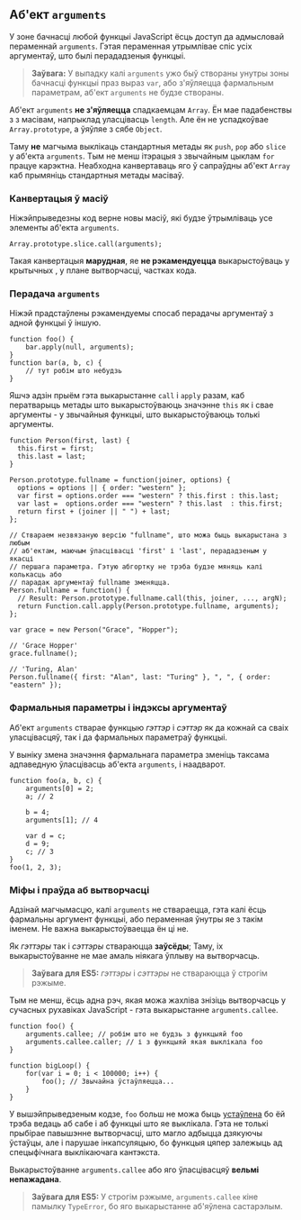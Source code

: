 ## Аб'ект `arguments`

У зоне бачнасці любой функцыі JavaScript ёсць доступ да адмысловай пераменнай
`arguments`. Гэтая пераменная утрымлівае спіс усіх аргументаў, што былі
перададзеныя функцыі.

> **Заўвага:** У выпадку калі `arguments` ужо быў створаны унутры зоны бачнасці
> функцыі праз выраз `var`, або з'яўляецца фармальным параметрам,
> аб'ект `arguments` не будзе створаны.

Аб'ект `arguments` **не з'яўляецца** спадкаемцам `Array`. Ён мае падабенствы з
з масівам, напрыклад уласцівасць `length`. Але ён не успадкоўвае `Array.prototype`,
а ўяўляе з сябе `Object`.

Таму **не** магчыма выклікаць стандартныя метады як `push`, `pop` або `slice`
у аб'екта `arguments`. Тым не менш ітэрацыя з звычайным цыклам `for` працуе карэктна.
Неабходна канвертаваць яго ў сапраўдны аб'ект `Array` каб прымяніць стандартныя
метады масіваў.

### Канвертацыя ў масіў

Ніжэйпрыведезны код верне новы масіў, які будзе ўтрымліваць усе элементы аб'екта
`arguments`.

    Array.prototype.slice.call(arguments);

Такая канвертацыя **марудная**, яе **не рэкамендуецца** выкарыстоўваць у крытычных
, у плане вытворчасці, частках кода.

### Перадача `arguments`

Ніжэй прадстаўлены рэкамендуемы спосаб перадачы аргументаў з адной функцыі ў іншую.

    function foo() {
        bar.apply(null, arguments);
    }
    function bar(a, b, c) {
        // тут робім што небудзь
    }

Яшчэ адзін прыём гэта выкарыстанне `call` і `apply` разам, каб ператварыць метады
што выкарыстоўваюць значэнне `this` як і свае аргументы - у звычайныя функцыі,
што выкарыстоўваюць толькі аргументы.

    function Person(first, last) {
      this.first = first;
      this.last = last;
    }

    Person.prototype.fullname = function(joiner, options) {
      options = options || { order: "western" };
      var first = options.order === "western" ? this.first : this.last;
      var last =  options.order === "western" ? this.last  : this.first;
      return first + (joiner || " ") + last;
    };

    // Ствараем незвязаную версію "fullname", што можа быць выкарыстана з любым
    // аб'ектам, маючым ўласцівасці 'first' і 'last', перададзеным у якасці
    // першага параметра. Гэтую абгортку не трэба будзе мяняць калі колькасць або
    // парадак аргументаў fullname зменяцца.
    Person.fullname = function() {
      // Result: Person.prototype.fullname.call(this, joiner, ..., argN);
      return Function.call.apply(Person.prototype.fullname, arguments);
    };

    var grace = new Person("Grace", "Hopper");

    // 'Grace Hopper'
    grace.fullname();

    // 'Turing, Alan'
    Person.fullname({ first: "Alan", last: "Turing" }, ", ", { order: "eastern" });


### Фармальныя параметры і індэксы аргументаў

Аб'ект `arguments` стварае функцыю *гэттэр* і *сэттэр* як да кожнай са сваіх
уласцівасцяў, так і да фармальных параметраў функцыі.

У выніку змена значэння фармальнага параметра зменіць таксама адпаведную ўласцівасць
аб'екта `arguments`, і наадварот.

    function foo(a, b, c) {
        arguments[0] = 2;
        a; // 2

        b = 4;
        arguments[1]; // 4

        var d = c;
        d = 9;
        c; // 3
    }
    foo(1, 2, 3);

### Міфы і праўда аб вытворчасці

Адзінай магчымасцю, калі `arguments` не ствараецца, гэта калі ёсць фармальны
аргумент функцыі, або пераменная ўнутры яе з такім іменем. Не важна выкарыстоўваецца
ён ці не.

Як *гэттэры* так і *сэттэры* ствараюцца **заўсёды**; Таму, іх выкарыстоўванне не
мае амаль ніякага ўплыву на вытворчасць.

> **Заўвага для ES5:** *гэттэры* і *сэттэры* не ствараюцца ў строгім рэжыме.

Тым не менш, ёсць адна рэч, якая можа жахліва знізіць вытворчасць у сучасных
рухавіках JavaScript - гэта выкарыстанне `arguments.callee`.

    function foo() {
        arguments.callee; // робім што не будзь з функцыяй foo
        arguments.callee.caller; // і з функцыяй якая выклікала foo
    }

    function bigLoop() {
        for(var i = 0; i < 100000; i++) {
            foo(); // Звычайна ўстаўляецца...
        }
    }

У вышэйпрыведзеным кодзе, `foo` больш не можа быць [устаўлена][1] бо ёй трэба
ведаць аб сабе і аб функцыі што яе выклікала. Гэта не толькі прыбірае павышэнне
вытворчасці, што магло адбыцца дзякуючы ўстаўцы, але і парушае інкапсуляцыю, бо
функцыя цяпер залежыць ад спецыфічнага выклікаючага кантэкста.

Выкарыстоўванне `arguments.callee` або яго ўласцівасцяў **вельмі непажадана**.

> **Заўвага для ES5:** У строгім рэжыме, `arguments.callee` кіне памылку `TypeError`,
> бо яго выкарыстанне аб'яўлена састарэлым.

[1]: http://en.wikipedia.org/wiki/Inlining
